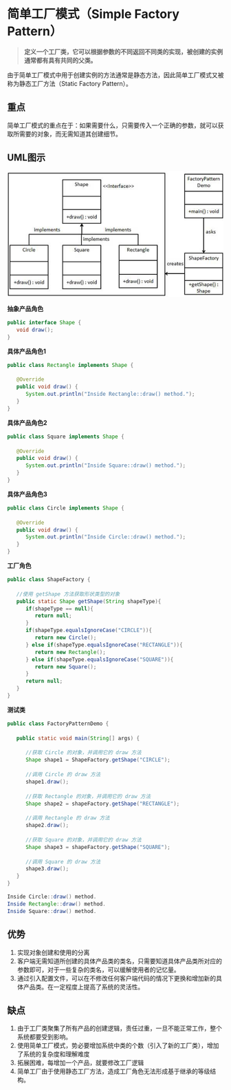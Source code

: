 

# 简单工厂模式（Simple Factory Pattern）

> **定义一个工厂类，它可以根据参数的不同返回不同类的实现，被创建的实例通常都有具有共同的父类。**

由于简单工厂模式中用于创建实例的方法通常是静态方法，因此简单工厂模式又被称为静态工厂方法（Static Factory Pattern）。

## 重点

简单工厂模式的重点在于：如果需要什么，只需要传入一个正确的参数，就可以获取所需要的对象，而无需知道其创建细节。

## UML图示

![](assets/factory_pattern_uml_diagram.jpg)

**抽象产品角色**

```java
public interface Shape {
   void draw();
}
```

**具体产品角色1**

```java
public class Rectangle implements Shape {
 
   @Override
   public void draw() {
      System.out.println("Inside Rectangle::draw() method.");
   }
}
```

**具体产品角色2**

```java
public class Square implements Shape {
 
   @Override
   public void draw() {
      System.out.println("Inside Square::draw() method.");
   }
}
```

**具体产品角色3**

```java
public class Circle implements Shape {
 
   @Override
   public void draw() {
      System.out.println("Inside Circle::draw() method.");
   }
}
```

**工厂角色**

```java
public class ShapeFactory {
    
   //使用 getShape 方法获取形状类型的对象
   public static Shape getShape(String shapeType){
      if(shapeType == null){
         return null;
      }        
      if(shapeType.equalsIgnoreCase("CIRCLE")){
         return new Circle();
      } else if(shapeType.equalsIgnoreCase("RECTANGLE")){
         return new Rectangle();
      } else if(shapeType.equalsIgnoreCase("SQUARE")){
         return new Square();
      }
      return null;
   }
}
```

**测试类**

```java
public class FactoryPatternDemo {
 
   public static void main(String[] args) {

      //获取 Circle 的对象，并调用它的 draw 方法
      Shape shape1 = ShapeFactory.getShape("CIRCLE");
 
      //调用 Circle 的 draw 方法
      shape1.draw();
 
      //获取 Rectangle 的对象，并调用它的 draw 方法
      Shape shape2 = shapeFactory.getShape("RECTANGLE");
 
      //调用 Rectangle 的 draw 方法
      shape2.draw();
 
      //获取 Square 的对象，并调用它的 draw 方法
      Shape shape3 = shapeFactory.getShape("SQUARE");
 
      //调用 Square 的 draw 方法
      shape3.draw();
   }
}
```

```java
Inside Circle::draw() method.
Inside Rectangle::draw() method.
Inside Square::draw() method.
```



## 优势

1. 实现对象创建和使用的分离
2. 客户端无需知道所创建的具体产品类的类名，只需要知道具体产品类所对应的参数即可，对于一些复杂的类名，可以缓解使用者的记忆量。
3. 通过引入配置文件，可以在不修改任何客户端代码的情况下更换和增加新的具体产品类。在一定程度上提高了系统的灵活性。

## 缺点

1. 由于工厂类聚集了所有产品的创建逻辑，责任过重，一旦不能正常工作，整个系统都要受到影响。
2. 使用简单工厂模式，势必要增加系统中类的个数（引入了新的工厂类），增加了系统的复杂度和理解难度
3. 拓展困难，每增加一个产品，就要修改工厂逻辑
4. 简单工厂由于使用静态工厂方法，造成工厂角色无法形成基于继承的等级结构。